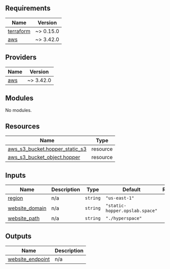 ## Requirements

| Name | Version |
|------|---------|
| <a name="requirement_terraform"></a> [terraform](#requirement\_terraform) | ~> 0.15.0 |
| <a name="requirement_aws"></a> [aws](#requirement\_aws) | ~> 3.42.0 |

## Providers

| Name | Version |
|------|---------|
| <a name="provider_aws"></a> [aws](#provider\_aws) | ~> 3.42.0 |

## Modules

No modules.

## Resources

| Name | Type |
|------|------|
| [aws_s3_bucket.hopper_static_s3](https://registry.terraform.io/providers/hashicorp/aws/latest/docs/resources/s3_bucket) | resource |
| [aws_s3_bucket_object.hopper](https://registry.terraform.io/providers/hashicorp/aws/latest/docs/resources/s3_bucket_object) | resource |

## Inputs

| Name | Description | Type | Default | Required |
|------|-------------|------|---------|:--------:|
| <a name="input_region"></a> [region](#input\_region) | n/a | `string` | `"us-east-1"` | no |
| <a name="input_website_domain"></a> [website\_domain](#input\_website\_domain) | n/a | `string` | `"static-hopper.opslab.space"` | no |
| <a name="input_website_path"></a> [website\_path](#input\_website\_path) | n/a | `string` | `"./hyperspace"` | no |

## Outputs

| Name | Description |
|------|-------------|
| <a name="output_website_endpoint"></a> [website\_endpoint](#output\_website\_endpoint) | n/a |
